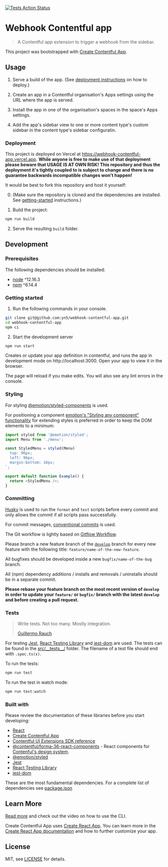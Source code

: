 [![Tests Action Status](https://github.com/yn5/webhook-contentful-app/workflows/Tests/badge.svg)](https://github.com/yn5/webhook-contentful-app/actions)

# Webhook Contentful app

> A Contentful app extension to trigger a webhook from the sidebar.

This project was bootstrapped with [Create Contentful App](https://github.com/contentful/create-contentful-app).

## Usage

1. Serve a build of the app. (See [deployment instructions](#deployment) on how to deploy.)

2. Create an app in a Contentful organisation's Apps settings using the URL where the app is served.

3. Install the app in one of the organisation's spaces in the space's Apps settings.

4. Add the app's sidebar view to one or more content type's custom sidebar in the content type's sidebar configuratin.

### Deployment

This project is deployed on Vercel at https://webhook-contentful-app.vercel.app. **While anyone is free to make use of that deployment please beware that USAGE IS AT OWN RISK! This repository and thus the deployment it's tightly coupled to is subject to change and there is no guarantee backwards incompatible changes won't happen!**

It would be best to fork this repository and host it yourself:

0. (Make sure the repository is cloned and the dependencies are installed. See [getting-started](#getting-started) instructions.)

1. Build the project:

```bash
npm run build
```

2. Serve the resulting `build` folder.

## Development

### Prerequisites

The following dependencies should be installed:

- [node](https://nodejs.org/en/) ^12.16.3
- [npm](https://www.npmjs.com/) ^6.14.4

### Getting started

1. Run the following commands in your console.

```bash
git clone git@github.com:yn5/webhook-contentful-app.git
cd webhook-contentful-app
npm ci
```

2. Start the development server

```bash
npm run start
```

Creates or update your app definition in contentful, and runs the app in development mode on http://localhost:3000.
Open your app to view it in the browser.

The page will reload if you make edits.
You will also see any lint errors in the console.

### Styling

For styling [@emotion/styled-components](https://emotion.sh/docs/styled) is used.

For positioning a component [emotion's "Styling any component" functionality](https://emotion.sh/docs/styled#styling-any-component) for extending styles is preferred in order to keep the DOM elements to a minimum:

```javascript
import styled from '@emotion/styled';
import Menu from './menu';

const StyledMenu = styled(Menu)`
  top: 96px;
  left: 96px;
  margin-bottom: 16px;
`;

export default function Example() {
  return <StyledMenu />;
}
```

### Committing

[Husky](https://github.com/typicode/husky) is used to run the `format` and `test` scripts before every commit and only allows the commit if all scripts pass successfully.

For commit messages, [conventional commits](https://www.conventionalcommits.org/) is used.

The Git workflow is lightly based on [Gitflow Workflow](https://www.atlassian.com/git/tutorials/comparing-workflows/gitflow-workflow).

Please branch a new feature branch of the [`develop`](https://github.com/edenspiekermann-amsterdam/elsevier-health-student-hub.git) branch for every new feature with the following title: `feature/name-of-the-new-feature`.

All bugfixes should be developed inside a new `bugfix/name-of-the-bug` branch.

All (npm) dependency additions / installs and removals / uninstalls should be in a separate commit.

**Please rebase your feature branch on the most recent version of `develop` in order to update your `feature/` or `bugfix/` branch with the latest `develop` and before creating a pull request.**

### Tests

> Write tests. Not too many. Mostly integration.
>
> [Guillermo Rauch](https://twitter.com/rauchg/status/807626710350839808)

For testing [Jest](https://jestjs.io/), [React Testing Library](https://testing-library.com/docs/react-testing-library/intro) and [jest-dom](https://github.com/testing-library/jest-dom/) are used. The tests can be found in the [src/\_\_tests\_\_/](src/__tests__/) folder. The filename of a test file should end with `.spec.ts(x)`.

To run the tests:

```bash
npm run test
```

To run the test in watch mode:

```bash
npm run test:watch
```

### Built with

Please review the documentation of these libraries before you start developing:

- [React](https://reactjs.org/)
- [Create Contentful App](https://github.com/contentful/create-contentful-app)
- [Contentful UI Extensions SDK reference](https://www.contentful.com/developers/docs/extensibility/ui-extensions/sdk-reference/)
- [@contentful/forma-36-react-components](https://github.com/contentful/forma-36) - React components for [Contenful's design system](https://f36.contentful.com/).
- [@emotion/styled](https://emotion.sh/docs/styled)
- [Jest](https://jestjs.io/)
- [React Testing Library](https://testing-library.com/docs/react-testing-library/intro)
- [jest-dom](https://github.com/testing-library/jest-dom/)

These are the most fundamental dependencies. For a complete list of dependencies see [package.json](package.json)

## Learn More

[Read more](https://www.contentful.com/developers/docs/extensibility/app-framework/create-contentful-app/) and check out the video on how to use the CLI.

Create Contentful App uses [Create React App](https://create-react-app.dev/). You can learn more in the [Create React App documentation](https://facebook.github.io/create-react-app/docs/getting-started) and how to further customize your app.

## License

MIT, see [LICENSE](LICENSE) for details.

